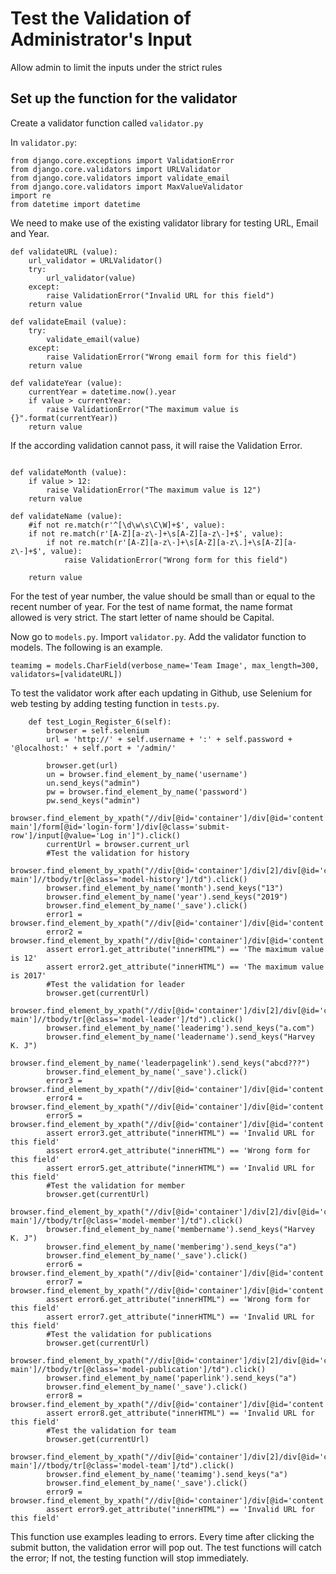 # Test the Validation of Administrator's Input
Allow admin to limit the inputs under the strict rules

## Set up the function for the validator
Create a validator function called `validator.py`

In `validator.py`:
```
from django.core.exceptions import ValidationError
from django.core.validators import URLValidator
from django.core.validators import validate_email
from django.core.validators import MaxValueValidator
import re
from datetime import datetime
```
We need to make use of the existing validator library for testing URL, Email and Year.

```
def validateURL (value):
	url_validator = URLValidator()
	try:
		url_validator(value)
	except:
		raise ValidationError("Invalid URL for this field")
	return value

def validateEmail (value):
	try:
		validate_email(value)
	except:
		raise ValidationError("Wrong email form for this field")
	return value

def validateYear (value):
	currentYear = datetime.now().year
	if value > currentYear:
		raise ValidationError("The maximum value is {}".format(currentYear))
	return value
```
If the according validation cannot pass, it will raise the Validation Error.
```

def validateMonth (value):
	if value > 12:
		raise ValidationError("The maximum value is 12")
	return value
    
def validateName (value):
	#if not re.match(r'^[\d\w\s\C\W]+$', value):
	if not re.match(r'[A-Z][a-z\-]+\s[A-Z][a-z\-]+$', value):	
		if not re.match(r'[A-Z][a-z\-]+\s[A-Z][a-z\.]+\s[A-Z][a-z\-]+$', value):
			raise ValidationError("Wrong form for this field")

	return value

```
For the test of year number, the value should be small than or equal to the recent number of year. For the test of name format, the name format allowed is very strict. The start letter of name should be Capital.

Now go to `models.py`. Import `validator.py`. Add the validator function to models. The following is an example.
```
teamimg = models.CharField(verbose_name='Team Image', max_length=300, validators=[validateURL])

```
To test the validator work after each updating in Github, use Selenium for web testing by adding testing function in `tests.py`.
```
	def test_Login_Register_6(self):
		browser = self.selenium
		url = 'http://' + self.username + ':' + self.password + '@localhost:' + self.port + '/admin/'

		browser.get(url)
		un = browser.find_element_by_name('username')
		un.send_keys("admin")
		pw = browser.find_element_by_name('password')
		pw.send_keys("admin")
		browser.find_element_by_xpath("//div[@id='container']/div[@id='content']/div[@id='content-main']/form[@id='login-form']/div[@class='submit-row']/input[@value='Log in']").click()
		currentUrl = browser.current_url
		#Test the validation for history
		browser.find_element_by_xpath("//div[@id='container']/div[2]/div[@id='content-main']//tbody/tr[@class='model-history']/td").click()
		browser.find_element_by_name('month').send_keys("13")
		browser.find_element_by_name('year').send_keys("2019")
		browser.find_element_by_name('_save').click()
		error1 = browser.find_element_by_xpath("//div[@id='container']/div[@id='content']/div/form/div/fieldset/div[1]/ul/li")
		error2 = browser.find_element_by_xpath("//div[@id='container']/div[@id='content']/div/form/div/fieldset/div[2]/ul/li")
		assert error1.get_attribute("innerHTML") == 'The maximum value is 12'
		assert error2.get_attribute("innerHTML") == 'The maximum value is 2017'
		#Test the validation for leader
		browser.get(currentUrl)
		browser.find_element_by_xpath("//div[@id='container']/div[2]/div[@id='content-main']//tbody/tr[@class='model-leader']/td").click()
		browser.find_element_by_name('leaderimg').send_keys("a.com")
		browser.find_element_by_name('leadername').send_keys("Harvey K. J")
		browser.find_element_by_name('leaderpagelink').send_keys("abcd???")
		browser.find_element_by_name('_save').click()
		error3 = browser.find_element_by_xpath("//div[@id='container']/div[@id='content']/div/form/div/fieldset/div[1]/ul/li")
		error4 = browser.find_element_by_xpath("//div[@id='container']/div[@id='content']/div/form/div/fieldset/div[3]/ul/li")
		error5 = browser.find_element_by_xpath("//div[@id='container']/div[@id='content']/div/form/div/fieldset/div[4]/ul/li")
		assert error3.get_attribute("innerHTML") == 'Invalid URL for this field'
		assert error4.get_attribute("innerHTML") == 'Wrong form for this field'
		assert error5.get_attribute("innerHTML") == 'Invalid URL for this field'
		#Test the validation for member
		browser.get(currentUrl)
		browser.find_element_by_xpath("//div[@id='container']/div[2]/div[@id='content-main']//tbody/tr[@class='model-member']/td").click()
		browser.find_element_by_name('membername').send_keys("Harvey K. J")
		browser.find_element_by_name('memberimg').send_keys("a")
		browser.find_element_by_name('_save').click()
		error6 = browser.find_element_by_xpath("//div[@id='container']/div[@id='content']/div/form/div/fieldset/div[1]/ul/li")
		error7 = browser.find_element_by_xpath("//div[@id='container']/div[@id='content']/div/form/div/fieldset/div[2]/ul/li")
		assert error6.get_attribute("innerHTML") == 'Wrong form for this field'
		assert error7.get_attribute("innerHTML") == 'Invalid URL for this field'
		#Test the validation for publications
		browser.get(currentUrl)
		browser.find_element_by_xpath("//div[@id='container']/div[2]/div[@id='content-main']//tbody/tr[@class='model-publication']/td").click()
		browser.find_element_by_name('paperlink').send_keys("a")
		browser.find_element_by_name('_save').click()
		error8 = browser.find_element_by_xpath("//div[@id='container']/div[@id='content']/div/form/div/fieldset/div[2]/ul/li")
		assert error8.get_attribute("innerHTML") == 'Invalid URL for this field'
		#Test the validation for team
		browser.get(currentUrl)
		browser.find_element_by_xpath("//div[@id='container']/div[2]/div[@id='content-main']//tbody/tr[@class='model-team']/td").click()
		browser.find_element_by_name('teamimg').send_keys("a")
		browser.find_element_by_name('_save').click()
		error9 = browser.find_element_by_xpath("//div[@id='container']/div[@id='content']/div/form/div/fieldset/div[1]/ul/li")
		assert error9.get_attribute("innerHTML") == 'Invalid URL for this field'

```
This function use examples leading to errors. Every time after clicking the submit button, the validation error will pop out. The test functions will catch the error; If not, the testing function will stop immediately. 

